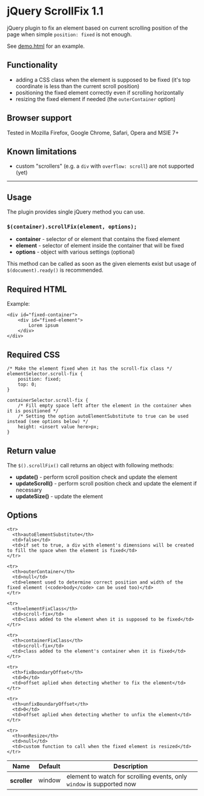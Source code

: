 # jQuery ScrollFix 1.1

jQuery plugin to fix an element based on current scrolling position of the page when simple `position: fixed` is not enough.

See [demo.html](demo.html) for an example.

## Functionality

- adding a CSS class when the element is supposed to be fixed (it's top coordinate is less than the current scroll position)
- positioning the fixed element correctly even if scrolling horizontally
- resizing the fixed element if needed (the `outerContainer` option)

## Browser support

Tested in Mozilla Firefox, Google Chrome, Safari, Opera and MSIE 7+

## Known limitations

- custom "scrollers" (e.g. a `div` with `overflow: scroll`) are not supported (yet)


----------


## Usage

The plugin provides single jQuery method you can use.

### `$(container).scrollFix(element, options);`

- **container** - selector of or element that contains the fixed element
- **element** - selector of element inside the container that will be fixed
- **options** - object with various settings (optional)

This method can be called as soon as the given elements exist but usage of `$(document).ready()` is recommended.

## Required HTML

Example:

    <div id="fixed-container">
        <div id="fixed-element">
            Lorem ipsum
        </div>
    </div>

## Required CSS

    /* Make the element fixed when it has the scroll-fix class */
    elementSelector.scroll-fix {
        position: fixed;
        top: 0;
    }

    containerSelector.scroll-fix {
        /* Fill empty space left after the element in the container when it is positioned */
        /* Setting the option autoElementSubstitute to true can be used instead (see options below) */
        height: <insert value here>px;
    }

## Return value

The `$().scrollFix()` call returns an object with following methods:

- **update()** - perform scroll position check and update the element
- **updateScroll()** - perform scroll position check and update the element if necessary
- **updateSize()** - update the element
## Options

<table>
  <thead>
    <tr>
      <th>Name</th>
      <th>Default</th>
      <th>Description</th>
    </tr>
  </thead>
  
  <tbody>
    <tr>
      <th>scroller</th>
      <td>window</td>
      <td>element to watch for scrolling events, only <code>window</code> is supported now</td>
    </tr>

    <tr>
      <th>autoElementSubstitute</th>
      <td>false</td>
      <td>if set to true, a div with element's dimensions will be created to fill the space when the element is fixed</td>
    </tr>

    <tr>
      <th>outerContainer</th>
      <td>null</td>
      <td>element used to determine correct position and width of the fixed element (<code>body</code> can be used too)</td>
    </tr>

    <tr>
      <th>elementFixClass</th>
      <td>scroll-fix</td>
      <td>class added to the element when it is supposed to be fixed</td>
    </tr>

    <tr>
      <th>containerFixClass</th>
      <td>scroll-fix</td>
      <td>class added to the element's container when it is fixed</td>
    </tr>

    <tr>
      <th>fixBoundaryOffset</th>
      <td>0</td>
      <td>offset aplied when detecting whether to fix the element</td>
    </tr>

    <tr>
      <th>unfixBoundaryOffset</th>
      <td>0</td>
      <td>offset aplied when detecting whether to unfix the element</td>
    </tr>

    <tr>
      <th>onResize</th>
      <td>null</td>
      <td>custom function to call when the fixed element is resized</td>
    </tr>
  </tbody>
</table>

